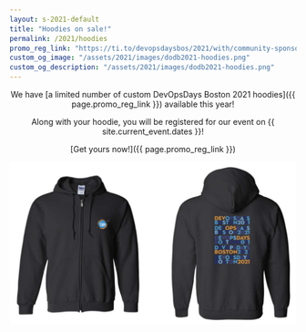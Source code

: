 ```yaml
---
layout: s-2021-default
title: "Hoodies on sale!"
permalink: /2021/hoodies
promo_reg_link: "https://ti.to/devopsdaysbos/2021/with/community-sponsor"
custom_og_image: "/assets/2021/images/dodb2021-hoodies.png"
custom_og_description: "/assets/2021/images/dodb2021-hoodies.png"
---
```


<div style="text-align:center;" markdown=1>

We have [a limited number of custom DevOpsDays Boston 2021 hoodies]({{ page.promo_reg_link }}) available this year!

Along with your hoodie, you will be registered for our event on {{ site.current_event.dates }}!

[Get yours now!]({{ page.promo_reg_link }})

![DevOpsDays Boston 2021 Hoodies](/assets/2021/images/dodb2021-hoodies.png)

</div>
